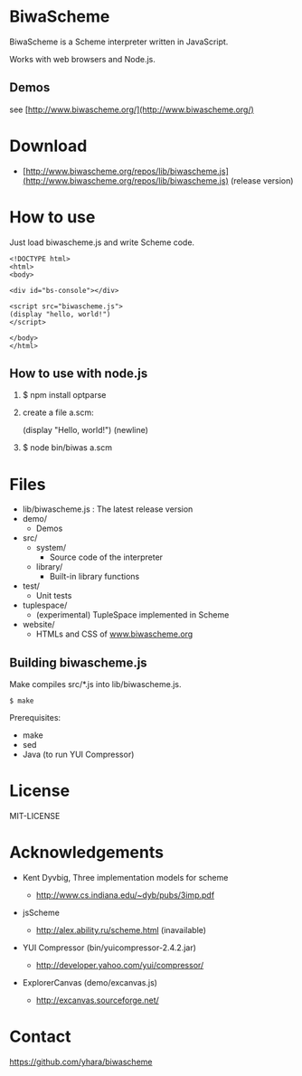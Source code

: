 BiwaScheme
==========

BiwaScheme is a Scheme interpreter written in JavaScript.

Works with web browsers and Node.js.

Demos
-----

see [http://www.biwascheme.org/](http://www.biwascheme.org/)

Download
========

* [http://www.biwascheme.org/repos/lib/biwascheme.js](http://www.biwascheme.org/repos/lib/biwascheme.js) (release version)

How to use
==========

Just load biwascheme.js and write Scheme code.

    <!DOCTYPE html>
    <html>
    <body>
    
    <div id="bs-console"></div>
    
    <script src="biwascheme.js">
    (display "hello, world!")
    </script>
    
    </body>
    </html>

How to use with node.js
-----------------------

1. $ npm install optparse
2. create a file a.scm:

    (display "Hello, world!")
    (newline)

3. $ node bin/biwas a.scm

Files
=====

* lib/biwascheme.js : The latest release version
* demo/
  * Demos
* src/
  * system/
    * Source code of the interpreter
  * library/
    * Built-in library functions
* test/
  * Unit tests
* tuplespace/
  * (experimental) TupleSpace implemented in Scheme
* website/
  * HTMLs and CSS of www.biwascheme.org

Building biwascheme.js
----------------------

Make compiles src/\*.js into lib/biwascheme.js.

    $ make

Prerequisites:

* make
* sed
* Java (to run YUI Compressor)

License
=======

MIT-LICENSE

Acknowledgements
================

* Kent Dyvbig, Three implementation models for scheme
  * http://www.cs.indiana.edu/~dyb/pubs/3imp.pdf

* jsScheme
  * http://alex.ability.ru/scheme.html (inavailable)

* YUI Compressor (bin/yuicompressor-2.4.2.jar)
  * http://developer.yahoo.com/yui/compressor/

* ExplorerCanvas (demo/excanvas.js)
  * http://excanvas.sourceforge.net/

Contact
=======

https://github.com/yhara/biwascheme
